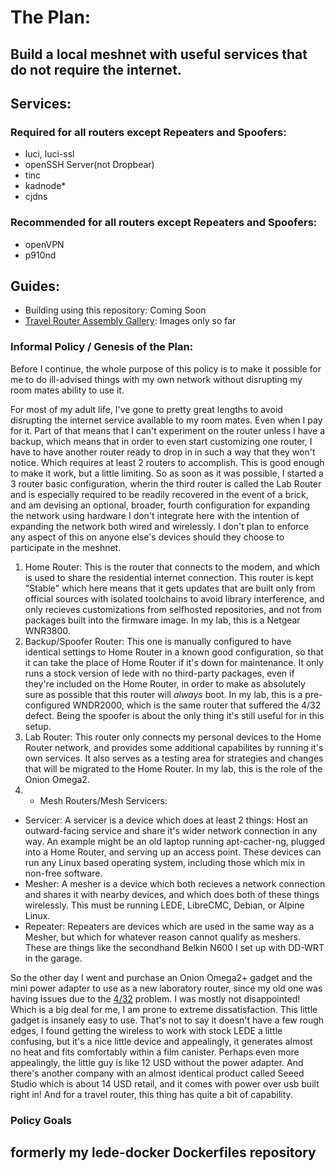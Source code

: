 # The Plan:

## Build a local meshnet with useful services that do not require the internet.

## Services:

### Required for all routers except Repeaters and Spoofers:

  * luci, luci-ssl
  * openSSH Server(not Dropbear)
  * tinc
  * kadnode*
  * cjdns

### Recommended for all routers except Repeaters and Spoofers:

  * openVPN
  * p910nd

## Guides:

  * Building using this repository: Coming Soon
  * [Travel Router Assembly Gallery](): Images only so far

### Informal Policy / Genesis of the Plan:

Before I continue, the whole purpose of this policy is to make it possible for
me to do ill-advised things with my own network without disrupting my room mates
ability to use it.

For most of my adult life, I've gone to pretty great lengths to avoid disrupting
the internet service available to my room mates. Even when I pay for it. Part of
that means that I can't experiment on the router unless I have a backup, which
means that in order to even start customizing one router, I have to have another
router ready to drop in in such a way that they won't notice. Which requires at
least 2 routers to accomplish. This is good enough to make it work, but a little
limiting. So as soon as it was possible, I started a 3 router basic
configuration, wherin the third router is called the Lab Router and is
especially required to be readily recovered in the event of a brick, and am
devising an optional, broader, fourth configuration for expanding the network
using hardware I don't integrate here with the intention of expanding the
network both wired and wirelessly. I don't plan to enforce any aspect of this
on anyone else's devices should they choose to participate in the meshnet.

  1. Home Router: This is the router that connects to the modem, and which
  is used to share the residential internet connection. This router is kept
  "Stable" which here means that it gets updates that are built only from
  official sources with isolated toolchains to avoid library interference, and
  only recieves customizations from selfhosted repositories, and not from
  packages built into the firmware image. In my lab, this is a Netgear WNR3800.
  2. Backup/Spoofer Router: This one is manually configured to have identical
  settings to Home Router in a known good configuration, so that it can take the
  place of Home Router if it's down for maintenance. It only runs a stock
  version of lede with no third-party packages, even if they're included on the
  Home Router, in order to make as absolutely sure as possible that this router
  will *always* boot. In my lab, this is a pre-configured WNDR2000, which is
  the same router that suffered the 4/32 defect. Being the spoofer is about the
  only thing it's still useful for in this setup.
  3. Lab Router: This router only connects my personal devices to the Home
  Router network, and provides some additional capabilites by running it's own
  services. It also serves as a testing area for strategies and changes that
  will be migrated to the Home Router. In my lab, this is the role of the Onion
  Omega2.
  4. + Mesh Routers/Mesh Servicers:
   * Servicer: A servicer is a device which does at least 2 things: Host an
    outward-facing service and share it's wider network connection in any way.
    An example might be an old laptop running apt-cacher-ng, plugged into a Home
    Router, and serving up an access point. These devices can run any Linux
    based operating system, including those which mix in non-free software.
   * Mesher: A mesher is a device which both recieves a network connection and
    shares it with nearby devices, and which does both of these things
    wirelessly. This must be running LEDE, LibreCMC, Debian, or Alpine Linux.
   * Repeater: Repeaters are devices which are used in the same way as a Mesher,
    but which for whatever reason cannot qualify as meshers. These are things
    like the secondhand Belkin N600 I set up with DD-WRT in the garage.

So the other day I went and purchase an Onion Omega2+ gadget and the mini power
adapter to use as a new laboratory router, since my old one was having issues
due to the [4/32](https://lede-project.org/meta/infobox/432_warning) problem. I
was mostly not disappointed! Which is a big deal for me, I am prone to extreme
dissatisfaction. This little gadget is insanely easy to use. That's not to say
it doesn't have a few rough edges, I found getting the wireless to work with
stock LEDE a little confusing, but it's a nice little device and appealingly,
it generates almost no heat and fits comfortably within a film canister. Perhaps
even more appealingly, the little guy is like 12 USD without the power adapter.
And there's another company with an almost identical product called Seeed Studio
which is about 14 USD retail, and it comes with power over usb built right in!
And for a travel router, this thing has quite a bit of capability.

### Policy Goals



## formerly my lede-docker Dockerfiles repository

